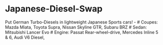 # Japanese-Diesel-Swap
Put German Turbo-Diesels in lightweight Japanese Sports cars! - # Coupes: Mazda Miata, Toyota Supra, Nissan Skyline GTR, Subaru BRZ # Sedan: Mitsubishi Lancer Evo # Engine: Passat Rear-wheel-drive, Mercedes Inline 5 &amp; 6, Audi V6 Diesel,
